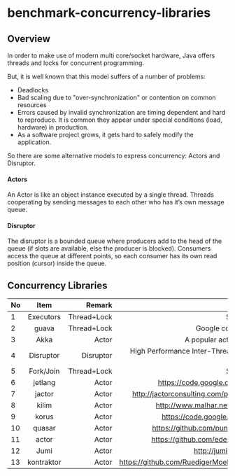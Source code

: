 benchmark-concurrency-libraries
===============================
## Overview
In order to make use of modern multi core/socket hardware, Java offers threads and locks for concurrent programming.

But, it is well known that this model suffers of a number of problems:
* Deadlocks
* Bad scaling due to "over-synchronization" or contention on common resources
* Errors caused by invalid synchronization are timing dependent and hard to reproduce. It is common they appear under special conditions (load, hardware) in production.
* As a software project grows, it gets hard to safely modify the application.

So there are some alternative models to express concurrency: Actors and Disruptor.
#### Actors
An Actor is like an object instance executed by a single thread. Threads cooperating by sending messages to each other who has it’s own message queue.

#### Disruptor
The disruptor is a bounded queue where producers add to the head of the queue (if slots are available, else the producer is blocked). Consumers access the queue at different points, so each consumer has its own read position (cursor) inside the queue. 

## Concurrency Libraries
| No        | Item           | Remark  |       | Ok  |
| ------------- |:-------------:| -----:| -----:|-----:|
| 1  | Executors |Thread+Lock | Since JDK 1.5   |  √  |
| 2  | guava  |   Thread+Lock |  Google common library  |  ⤬  |
| 3  | Akka |    Actor|  A popular actor framework  |  √  |
| 4 | Disruptor  |  Disruptor  | High Performance Inter-Thread Messaging Library   |  √  |
| 5 |   Fork/Join | Thread+Lock   | Since JDK 1.7   |   √ |
| 6 |   jetlang   |  Actor  |  https://code.google.com/p/jetlang/  |  ⤬  |
| 7 |    jactor   |  Actor  |  http://jactorconsulting.com/product/jactor/  |  ⤬  |
| 8 |   kilim    | Actor   | http://www.malhar.net/sriram/kilim/   |  ⤬  |
| 9 |     korus  |  Actor  |  https://code.google.com/p/korus/  | ⤬   |
| 10 |   quasar    |  Actor  |  https://github.com/puniverse/quasar  | ⤬   |
| 11|     actor  | Actor   |  https://github.com/edescourtis/actor  |  ⤬  |
| 12 |  Jumi     |  Actor  |  http://jumi.fi/actors.html  |  ⤬  |
| 13 |   kontraktor |  Actor  |  https://github.com/RuedigerMoeller/kontraktor  | ⤬   |





